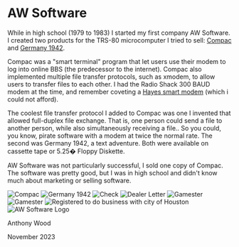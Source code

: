 # AW Software
While in high school (1979 to 1983) I started my first company AW Software.  I created two products for the TRS-80 microcomputer I tried to sell: [Compac](./../TRS-80/compac/readme.md) and [Germany 1942](./../TRS-80/germany1942/readme.md).    

Compac was  a "smart terminal" program that let users use their modem to log into online BBS (the predecessor to the internet).  Compac also implemented multiple file transfer protocols, such as xmodem,  to allow users to transfer files to each other.  I had the Radio Shack 300 BAUD modem at the time, and remember coveting a [Hayes smart modem](https://en.wikipedia.org/wiki/Hayes_Microcomputer_Products) (which i could not afford).

The coolest file transfer protocol I added to Compac was one I invented that allowed full-duplex file exchange. That is, one person could send a file to another person, while also simultaneously receiving a file..  So you could, you know, pirate software with a modem at twice the normal rate.  The second was Germany 1942, a text adventure.   Both were available on cassette tape or 5.25� Floppy Diskette.   

AW Software was not particularly successful, I sold one copy of Compac.  The software was pretty good, but I was in high school and didn't know much about marketing or selling software.


![Compac](./../scans/compac-cover.75dpi.jpg)
![Germany 1942](./../scans/germany-1942-frontcover.jpg)
![Check](./../scans/1983-6-18-awsoftware-check.jpg)
![Dealer Letter](./../scans/awsoftware-dealer-letter.jpg)
![Gamester](./../scans/1983-gamster-germany-1942.jpg)
![Gamester](./../scans/1983-7-6-gamster-germany.jpg)
![Registered to do business with city of Houston](../scans/1983-6-6-aw-software-registration.jpg)
![AW Software Logo](../scans/awsoftware-logo-original.jpg)

Anthony Wood

November 2023